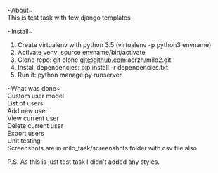 ~About~  
This is test task with few django templates  

~Install~  
1. Create virtualenv with python 3.5 (virtualenv -p python3 envname)   
2. Activate venv: source envname/bin/activate  
3. Clone repo: git clone git@github.com:aorzh/milo2.git  
4. Install dependencies: pip install -r dependencies.txt   
5. Run it: python manage.py runserver  

~What was done~  
Custom user model  
List of users  
Add new user  
View current user  
Delete current user  
Export users  
Unit testing  
Screenshots are in milo_task/screenshots folder with csv file also  

  
P.S. As this is just test task I didn't added any styles.  



